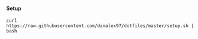 #### Setup

```
curl https://raw.githubusercontent.com/danalex97/dotfiles/master/setup.sh | bash
```
